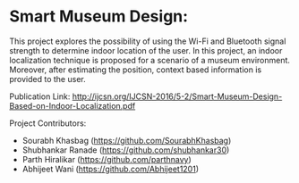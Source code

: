 # Smart Museum Design:

This project explores the possibility of using the Wi-Fi and Bluetooth signal strength to determine indoor location of the user. In this project, an indoor localization technique is proposed for a scenario of a museum environment. Moreover, after estimating the position, context based information is provided to the user. 

Publication Link: http://ijcsn.org/IJCSN-2016/5-2/Smart-Museum-Design-Based-on-Indoor-Localization.pdf

Project Contributors: 
- Sourabh Khasbag (https://github.com/SourabhKhasbag)
- Shubhankar Ranade (https://github.com/shubhankar30)
- Parth Hiralikar (https://github.com/parthnavy)
- Abhijeet Wani (https://github.com/Abhijeet1201)
